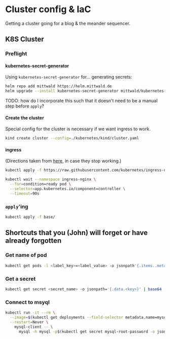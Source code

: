 # Cluster config & IaC

Getting a cluster going for a blog & the meander sequencer.

## K8S Cluster

### Preflight

#### kubernetes-secret-generator

Using `kubernetes-secret-generator` for... generating secrets:

```sh
helm repo add mittwald https://helm.mittwald.de
helm upgrade --install kubernetes-secret-generator mittwald/kubernetes-secret-generator
```

TODO: how do I incorporate this such that it doesn't need to be a manual step before `apply`?

#### Create the cluster

Special config for the cluster is necessary if we want ingress to work.

```sh
kind create cluster --config=./kubernetes/kind/cluster.yaml
```

#### ingress

(Directions taken from [here][1], in case they stop working.)

```sh
kubectl apply -f https://raw.githubusercontent.com/kubernetes/ingress-nginx/main/deploy/static/provider/kind/deploy.yaml
```

```sh
kubectl wait --namespace ingress-nginx \
  --for=condition=ready pod \
  --selector=app.kubernetes.io/component=controller \
  --timeout=90s
```

### `apply`'ing

```sh
kubectl apply -f base/
```

## Shortcuts that you (John) will forget or have already forgotten

### Get name of pod

```sh
kubectl get pods -l <label_key>=<label_value> -o jsonpath'{.items..metadata.name}'
```

### Get a secret

```sh
kubectl get secret <secret_name> -o jsonpath='{.data.<key>}' | base64 -D
```

### Connect to msyql

```sh
kubectl run -it --rm \
  --image=$(kubectl get deployments --field-selector metadata.name=mysql -o jsonpath='{.items..spec.template.spec.containers..image}') \
  --restart=Never \
    mysql-client -- \
      mysql -h mysql -p$(kubectl get secret mysql-root-password -o jsonpath='{.data.password}' | base64 -D)
```

[1]: https://kind.sigs.k8s.io/docs/user/ingress/
